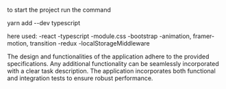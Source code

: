 
to start the project run the command 

yarn add --dev typescript

here used:
-react
-typescript
-module.css
-bootstrap
-animation, framer-motion, transition
-redux
-localStorageMiddleware

The design and functionalities of the application adhere to the provided specifications. Any additional functionality can be seamlessly incorporated with a clear task description. The application incorporates both functional and integration tests to ensure robust performance.

